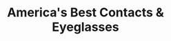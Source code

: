 ---
title: "America's Best Contacts & Eyeglasses"
url: /saginaw/americas-best-contacts-and-eyeglasses/
shop: optician
---